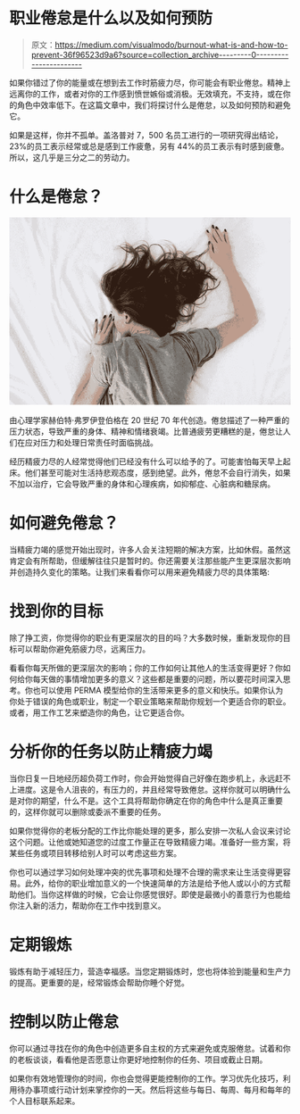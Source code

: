 # 职业倦怠是什么以及如何预防

> 原文：<https://medium.com/visualmodo/burnout-what-is-and-how-to-prevent-36f96523d9a6?source=collection_archive---------0----------------------->

如果你错过了你的能量或在想到去工作时筋疲力尽，你可能会有职业倦怠。精神上远离你的工作，或者对你的工作感到愤世嫉俗或消极。无效填充，不支持，或在你的角色中效率低下。在这篇文章中，我们将探讨什么是倦怠，以及如何预防和避免它。

如果是这样，你并不孤单。盖洛普对 7，500 名员工进行的一项研究得出结论，23%的员工表示经常或总是感到工作疲惫，另有 44%的员工表示有时感到疲惫。所以，这几乎是三分之二的劳动力。

# 什么是倦怠？

![](img/2c36d69d59eb7e80cd5745246633a1d5.png)

由心理学家赫伯特·弗罗伊登伯格在 20 世纪 70 年代创造。倦怠描述了一种严重的压力状态，导致严重的身体、精神和情绪衰竭。比普通疲劳更糟糕的是，倦怠让人们在应对压力和处理日常责任时面临挑战。

经历精疲力尽的人经常觉得他们已经没有什么可以给予的了。可能害怕每天早上起床。他们甚至可能对生活持悲观态度，感到绝望。此外，倦怠不会自行消失，如果不加以治疗，它会导致严重的身体和心理疾病，如抑郁症、心脏病和糖尿病。

# 如何避免倦怠？

当精疲力竭的感觉开始出现时，许多人会关注短期的解决方案，比如休假。虽然这肯定会有所帮助，但缓解往往只是暂时的。你还需要关注那些能产生更深层次影响并创造持久变化的策略。让我们来看看你可以用来避免精疲力尽的具体策略:

# 找到你的目标

除了挣工资，你觉得你的职业有更深层次的目的吗？大多数时候，重新发现你的目标可以帮助你避免筋疲力尽，远离压力。

看看你每天所做的更深层次的影响；你的工作如何让其他人的生活变得更好？你如何给你每天做的事情增加更多的意义？这些都是重要的问题，所以要花时间深入思考。你也可以使用 PERMA 模型给你的生活带来更多的意义和快乐。如果你认为你处于错误的角色或职业，制定一个职业策略来帮助你规划一个更适合你的职业。或者，用工作工艺来塑造你的角色，让它更适合你。

# 分析你的任务以防止精疲力竭

当你日复一日地经历超负荷工作时，你会开始觉得自己好像在跑步机上，永远赶不上进度。这是令人沮丧的，有压力的，并且经常导致倦怠。这样你就可以明确什么是对你的期望，什么不是。这个工具将帮助你确定在你的角色中什么是真正重要的，这样你就可以删除或委派不重要的任务。

如果你觉得你的老板分配的工作比你能处理的更多，那么安排一次私人会议来讨论这个问题。让他或她知道您的过度工作量正在导致精疲力竭。准备好一些方案，将某些任务或项目转移给别人时可以考虑这些方案。

你也可以通过学习如何处理冲突的优先事项和处理不合理的需求来让生活变得更容易。此外，给你的职业增加意义的一个快速简单的方法是给予他人或以小的方式帮助他们。当你这样做的时候，它会让你感觉很好。即使是最微小的善意行为也能给你注入新的活力，帮助你在工作中找到意义。

# 定期锻炼

锻炼有助于减轻压力，营造幸福感。当您定期锻炼时，您也将体验到能量和生产力的提高。更重要的是，经常锻炼会帮助你睡个好觉。

# 控制以防止倦怠

你可以通过寻找在你的角色中创造更多自主权的方式来避免或克服倦怠。试着和你的老板谈谈，看看他是否愿意让你更好地控制你的任务、项目或截止日期。

如果你有效地管理你的时间，你也会觉得更能控制你的工作。学习优先化技巧，利用待办事项或行动计划来掌控你的一天。然后将这些与每日、每周、每月和每年的个人目标联系起来。